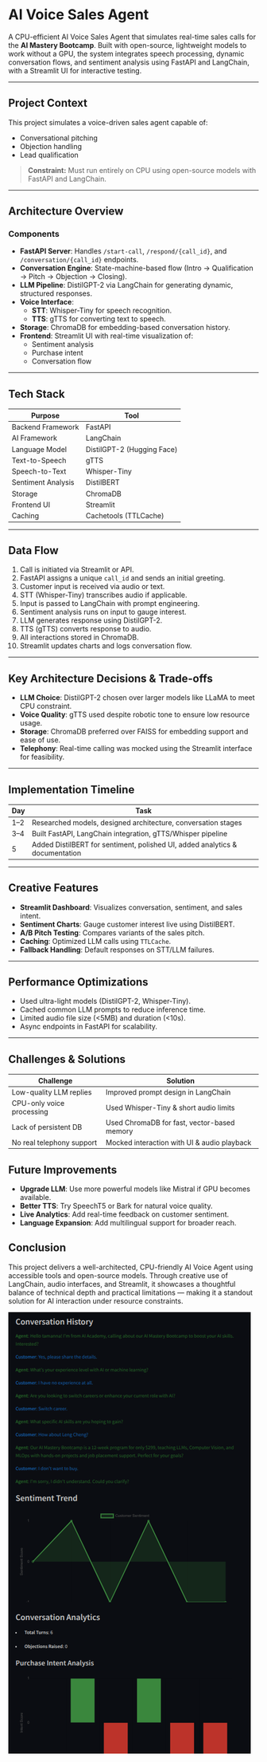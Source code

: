 # AI Voice Sales Agent

A CPU-efficient AI Voice Sales Agent that simulates real-time sales calls for the **AI Mastery Bootcamp**. Built with open-source, lightweight models to work without a GPU, the system integrates speech processing, dynamic conversation flows, and sentiment analysis using FastAPI and LangChain, with a Streamlit UI for interactive testing.

---

##  Project Context

This project simulates a voice-driven sales agent capable of:
- Conversational pitching
- Objection handling
- Lead qualification

> **Constraint:** Must run entirely on CPU using open-source models with FastAPI and LangChain.

---

##  Architecture Overview

###  Components

- **FastAPI Server**: Handles `/start-call`, `/respond/{call_id}`, and `/conversation/{call_id}` endpoints.
- **Conversation Engine**: State-machine-based flow (Intro → Qualification → Pitch → Objection → Closing).
- **LLM Pipeline**: DistilGPT-2 via LangChain for generating dynamic, structured responses.
- **Voice Interface**:
  - **STT**: Whisper-Tiny for speech recognition.
  - **TTS**: gTTS for converting text to speech.
- **Storage**: ChromaDB for embedding-based conversation history.
- **Frontend**: Streamlit UI with real-time visualization of:
  - Sentiment analysis
  - Purchase intent
  - Conversation flow

---

##  Tech Stack

| Purpose             | Tool                          |
|---------------------|-------------------------------|
| Backend Framework   | FastAPI                        |
| AI Framework        | LangChain                      |
| Language Model      | DistilGPT-2 (Hugging Face)     |
| Text-to-Speech      | gTTS                           |
| Speech-to-Text      | Whisper-Tiny                   |
| Sentiment Analysis  | DistilBERT                     |
| Storage             | ChromaDB                       |
| Frontend UI         | Streamlit                      |
| Caching             | Cachetools (TTLCache)          |

---

##  Data Flow

1. Call is initiated via Streamlit or API.
2. FastAPI assigns a unique `call_id` and sends an initial greeting.
3. Customer input is received via audio or text.
4. STT (Whisper-Tiny) transcribes audio if applicable.
5. Input is passed to LangChain with prompt engineering.
6. Sentiment analysis runs on input to gauge interest.
7. LLM generates response using DistilGPT-2.
8. TTS (gTTS) converts response to audio.
9. All interactions stored in ChromaDB.
10. Streamlit updates charts and logs conversation flow.

---

##  Key Architecture Decisions & Trade-offs

- **LLM Choice**: DistilGPT-2 chosen over larger models like LLaMA to meet CPU constraint.
- **Voice Quality**: gTTS used despite robotic tone to ensure low resource usage.
- **Storage**: ChromaDB preferred over FAISS for embedding support and ease of use.
- **Telephony**: Real-time calling was mocked using the Streamlit interface for feasibility.

---

##  Implementation Timeline

| Day | Task |
|-----|------|
| 1–2 | Researched models, designed architecture, conversation stages |
| 3–4 | Built FastAPI, LangChain integration, gTTS/Whisper pipeline |
| 5   | Added DistilBERT for sentiment, polished UI, added analytics & documentation |

---

##  Creative Features

- **Streamlit Dashboard**: Visualizes conversation, sentiment, and sales intent.
- **Sentiment Charts**: Gauge customer interest live using DistilBERT.
- **A/B Pitch Testing**: Compares variants of the sales pitch.
- **Caching**: Optimized LLM calls using `TTLCache`.
- **Fallback Handling**: Default responses on STT/LLM failures.

---

##  Performance Optimizations

- Used ultra-light models (DistilGPT-2, Whisper-Tiny).
- Cached common LLM prompts to reduce inference time.
- Limited audio file size (<5MB) and duration (<10s).
- Async endpoints in FastAPI for scalability.

---

##  Challenges & Solutions

| Challenge | Solution |
|----------|----------|
| Low-quality LLM replies | Improved prompt design in LangChain |
| CPU-only voice processing | Used Whisper-Tiny & short audio limits |
| Lack of persistent DB | Used ChromaDB for fast, vector-based memory |
| No real telephony support | Mocked interaction with UI & audio playback |


##  Future Improvements

- **Upgrade LLM**: Use more powerful models like Mistral if GPU becomes available.
- **Better TTS**: Try SpeechT5 or Bark for natural voice quality.
- **Live Analytics**: Add real-time feedback on customer sentiment.
- **Language Expansion**: Add multilingual support for broader reach.


##  Conclusion

This project delivers a well-architected, CPU-friendly AI Voice Agent using accessible tools and open-source models. Through creative use of LangChain, audio interfaces, and Streamlit, it showcases a thoughtful balance of technical depth and practical limitations — making it a standout solution for AI interaction under resource constraints.

![Alt Text](https://github.com/empresst/AI_Voice_Sales_Agent/blob/main/Screenshot%20from%202025-06-19%2020-52-11.png)


